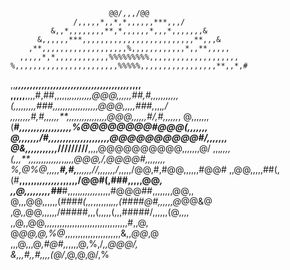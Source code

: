                           @@/,,,/@@                         
                  /,,,,,*,,*,*,,,,,,***,,,/                 
             &,,*,,,,,,,,**,*,,,,,,*,,,*,,,,,,,&            
          &,,,,,,***,,,,,,,,,,,,,,,,,,,,,,,,,**,,,&         
        ,**,,,,,,,,,,,,,,,,,,,%,,,,,,,,,,,,*,,**,,,,,       
      ,,,,,*,*,,,,,,,,,,,,%%%%%%%%%,,,,,,,,,,,,,,,,,,,,     
    %,,,,,,,,,,,,,,,,,,,,,,,%%%%%,,,,,,,,,,,,,,,,,**,,*,#   
   ,,*****,,,,,,,,,,,,,,,,,*,,,,,*,,,,,,,,,,,,,,,,,***,,,,  
  ,,,,,**,,,,#,##,,,,,,***,,,,,,,,,@@@,,,,,,##,#,,,,,,,,,,, 
 (,,,,,,,,*,#*##,,,,,***,,,,,,,,,,,,,@@@,,,,,##*#,*,,,****,/
 ,*,,,,,,,#,*#,,,,,,**,,,,,,,,,,,,,,,,@@@,,,,,,#/,#,,*,,,,*,
@,,,,,,,(***#********,,,,,,,,,,,,,,,,,,%@@@@@@@@#@@@(,,,,,,,
@,,,,,,,/#**********,,,,,,,,,,,,,,,,,,,,,@@@@@@@@@@#/,,,,,,,
@&,,,,,,,,**********,,,***/////////**,,,,@@@@@@@@@@,,,,,,,@/
 ,,,*,,,,(****,,,**,,,,*,,*,,,,,,,*,,*,,,@@@,/,@@@@#,,,,,,,,
 %,@%@,,,,,**#,#,**,,,,,,//,,,,,,,/*,,,,,/@@,#,#@@,,,,,,#@@#
  ,,@@,,,,,##(,(#**,,,,,,,*,,,,,,,*,,,,,,/@@#(,###,,,,,@@*, 
   ,,@,,,,,,,,,##***#,,,,,*,,,,,,,*,,,,,#@@@##,,,,,,,,@@,,  
    @,,,@@,,,,,,(*####(,,,*,,,,,,,*,,,(####@#,,,,,,@*@@&@   
      ,@,,@@,,,,,,/#####,,,(,,,,,(,,,#####/,,,,,,(@,,,,     
        ,,@,,@@,,,,,,,,,,,,,,,,,,,,,,,,,,,,,,,,,#,,@,       
          @*@@,@,%@*,,,,,,,,,,,,,,,,,,,,,,&,,*@@*,@         
              ,,,@,,,@*,#@#,,*,,,,@,%,/*,,@@@/,             
                  &,,,#,,#,,,,(@/*,@,@,@/,%                 
